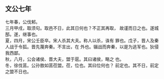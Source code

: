 ## 文公七年

七年春，公伐邾。  
三月甲戌，取须句。取邑不日，此其日何也？不正其再取，
故谨而日之也。遂城郚。遂，继事也。  
夏，四月，宋公壬臣卒。宋人杀其大夫。称人以杀，诛有
罪也。戊子，晋人及秦人战于令狐。晋先蔑奔秦。不言出，在
外也。辍战而奔秦，以是为逃军也。狄侵我西鄙。  
秋，八月，公会诸侯、晋大夫，盟于扈。其曰诸侯，略之
也。  
冬，徐伐莒。公孙敖如莒莅盟。莅，位也。其曰位何也？
前定也。其不日，前定之盟不日也。  

